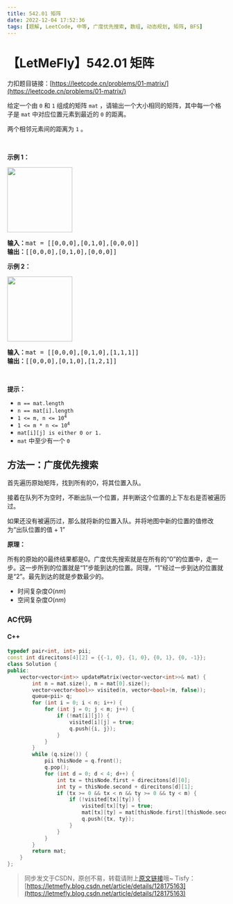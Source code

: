 ```yaml
---
title: 542.01 矩阵
date: 2022-12-04 17:52:36
tags: [题解, LeetCode, 中等, 广度优先搜索, 数组, 动态规划, 矩阵, BFS]
---
```


# 【LetMeFly】542.01 矩阵

力扣题目链接：[https://leetcode.cn/problems/01-matrix/](https://leetcode.cn/problems/01-matrix/)

<p>给定一个由 <code>0</code> 和 <code>1</code> 组成的矩阵 <code>mat</code> ，请输出一个大小相同的矩阵，其中每一个格子是 <code>mat</code> 中对应位置元素到最近的 <code>0</code> 的距离。</p>

<p>两个相邻元素间的距离为 <code>1</code> 。</p>

<p> </p>

<p><b>示例 1：</b></p>

<p><img alt="" src="https://pic.leetcode-cn.com/1626667201-NCWmuP-image.png" style="width: 150px; " /></p>

<pre>
<strong>输入：</strong>mat =<strong> </strong>[[0,0,0],[0,1,0],[0,0,0]]
<strong>输出：</strong>[[0,0,0],[0,1,0],[0,0,0]]
</pre>

<p><b>示例 2：</b></p>

<p><img alt="" src="https://pic.leetcode-cn.com/1626667205-xFxIeK-image.png" style="width: 150px; " /></p>

<pre>
<b>输入：</b>mat =<b> </b>[[0,0,0],[0,1,0],[1,1,1]]
<strong>输出：</strong>[[0,0,0],[0,1,0],[1,2,1]]
</pre>

<p> </p>

<p><strong>提示：</strong></p>

<ul>
	<li><code>m == mat.length</code></li>
	<li><code>n == mat[i].length</code></li>
	<li><code>1 <= m, n <= 10<sup>4</sup></code></li>
	<li><code>1 <= m * n <= 10<sup>4</sup></code></li>
	<li><code>mat[i][j] is either 0 or 1.</code></li>
	<li><code>mat</code> 中至少有一个 <code>0 </code></li>
</ul>


    
## 方法一：广度优先搜索

首先遍历原始矩阵，找到所有的0，将其位置入队。

接着在队列不为空时，不断出队一个位置，并判断这个位置的上下左右是否被遍历过。

如果还没有被遍历过，那么就将新的位置入队。并将地图中新的位置的值修改为“出队位置的值 + 1”

**原理：**

所有的原始的0最终结果都是0。广度优先搜索就是在所有的“0”的位置中，走一步。这一步所到的位置就是“1”步能到达的位置。同理，“1”经过一步到达的位置就是“2”。最先到达的就是步数最少的。

+ 时间复杂度$O(nm)$
+ 空间复杂度$O(nm)$

### AC代码

#### C++

```cpp
typedef pair<int, int> pii;
const int direcitons[4][2] = {{-1, 0}, {1, 0}, {0, 1}, {0, -1}};
class Solution {
public:
    vector<vector<int>> updateMatrix(vector<vector<int>>& mat) {
        int n = mat.size(), m = mat[0].size();
        vector<vector<bool>> visited(n, vector<bool>(m, false));
        queue<pii> q;
        for (int i = 0; i < n; i++) {
            for (int j = 0; j < m; j++) {
                if (!mat[i][j]) {
                    visited[i][j] = true;
                    q.push({i, j});
                }
            }
        }
        while (q.size()) {
            pii thisNode = q.front();
            q.pop();
            for (int d = 0; d < 4; d++) {
                int tx = thisNode.first + direcitons[d][0];
                int ty = thisNode.second + direcitons[d][1];
                if (tx >= 0 && tx < n && ty >= 0 && ty < m) {
                    if (!visited[tx][ty]) {
                        visited[tx][ty] = true;
                        mat[tx][ty] = mat[thisNode.first][thisNode.second] + 1;
                        q.push({tx, ty});
                    }
                }
            }
        }
        return mat;
    }
};
```

> 同步发文于CSDN，原创不易，转载请附上[原文链接](https://leetcode.letmefly.xyz/2022/12/04/LeetCode%200542.01%E7%9F%A9%E9%98%B5/)哦~
> Tisfy：[https://letmefly.blog.csdn.net/article/details/128175163](https://letmefly.blog.csdn.net/article/details/128175163)
